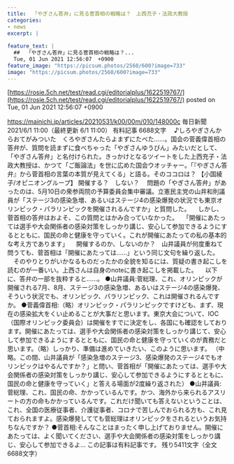 ```yaml
---
title:  「やぎさん答弁」に見る菅首相の戦略は？　上西充子・法政大教授  
categories:
- news
excerpt: |
  
feature_text: |
  ##  「やぎさん答弁」に見る菅首相の戦略は？...
  Tue, 01 Jun 2021 12:56:07  +0900
feature_image: "https://picsum.photos/2560/600?image=733"
image: "https://picsum.photos/2560/600?image=733"
---
```


[https://rosie.5ch.net/test/read.cgi/editorialplus/1622519767/](https://rosie.5ch.net/test/read.cgi/editorialplus/1622519767/)
posted on Tue, 01 Jun 2021 12:56:07  +0900

<!--more-->

https://mainichi.jp/articles/20210531/k00/00m/010/148000c 毎日新聞 2021/6/1 11:00（最終更新 6/1 11:00） 有料記事 6688文字 　♪しろやぎさんからおてがみついた　くろやぎさんたらよまずにたべた……。国会の菅義偉首相の答弁が、質問を読まずに食べちゃった「やぎさんゆうびん」みたいだとして、「やぎさん答弁」と名付けられた。きっかけとなるツイートをした上西充子・法政大教授は、かつて「ご飯論法」を世に広めた国会ウオッチャー。「『やぎさん答弁』から菅首相の言葉の本質が見えてくる」と語る。そのココロは？ 【小国綾子/オピニオングループ】 開催する？　しない？ 　問題の「やぎさん答弁」があったのは、5月10日の衆参両院の予算委員会集中審議。立憲民主党の山井和則議員が「ステージ3の感染急増、あるいはステージ4の感染爆発の状況でも東京オリンピック・パラリンピックを開催されるんですか」と質問した。 　しかし、菅首相の答弁はおよそ、この質問とはかみ合っていなかった。 　「開催にあたっては選手や大会関係者の感染対策をしっかり講じ、安心して参加できるようにするとともに、国民の命と健康を守っていく。これが開催にあたっての私の基本的な考え方であります」 　開催するのか、しないのか？　山井議員が何度重ねて問うても、菅首相は「開催にあたっては……」という同じ文句を繰り返した。 　そのやりとりがいかなるものだったかの全貌を知るには、質疑の書き起こしを読むのが一番いい。上西さんは自身のnoteに書き起こしを掲載した。 　以下に、答弁の一部を抜粋すると……。 ●山井議員:菅総理、これ、オリンピックが開催される7月、8月、ステージ3の感染急増、あるいはステージ4の感染爆発、そういう状況でも、オリンピック、パラリンピック、これは開催されるんですか。 ●菅義偉首相:（略）オリンピック・パラリンピックですけども、まず、現在の感染拡大をくい止めることが大事だと思います。東京大会について、IOC（国際オリンピック委員会）は開催をすでに決定をし、各国にも確認をしております。開催にあたっては、選手や大会関係者の感染対策をしっかり講じて、安心して参加できるようにするとともに、国民の命と健康を守っていくのが責務だと思います。（略）しっかり、準備は進めていきたい、このように思います。 （中略。この間、山井議員が「感染急増のステージ3、感染爆発のステージ4でもオリンピックはやるんですか？」と問い、菅首相が「開催にあたっては、選手や大会関係者の感染対策をしっかり講じ、安心して参加できるようにするとともに、国民の命と健康を守っていく」と答える場面が2度繰り返された） ●山井議員:菅総理、これ、国民の命、かかっているんです。かつ、海外から来られるアスリートの方の命もかかっているんです。これだけ聞いても答えないということは、これ、全国の医療従事者、介護従事者、コロナで苦しんでおられる方も、これ見ておられますよ。感染爆発してても菅総理はオリンピックをされるというお気持ちなんですか？ ●菅首相:そんなことはまったく申し上げておりません。開催にあたっては、よく聞いてください、選手や大会関係者の感染対策をしっかり講じ、安心して参加できるよ… この記事は有料記事です。 残り5411文字（全文6688文字）
